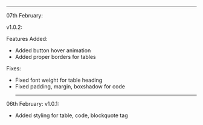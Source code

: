 <hr>07th February:

v1.0.2:

Features Added:
- Added button hover animation
- Added proper borders for tables 

Fixes:
- Fixed font weight for table heading
- Fixed padding, margin, boxshadow for code<br><hr>

06th February:
v1.0.1:
- Added styling for table, code, blockquote tag